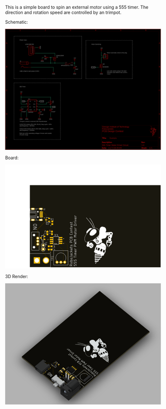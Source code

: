 This is a simple board to spin an external motor using a 555 timer. The direction and rotation speed are controlled by an trimpot.

Schematic:

![Board](Example_Schematic.png)

Board:

![Board](Example_Board.png)

3D Render:

![3D Render](Example_Render.png)
